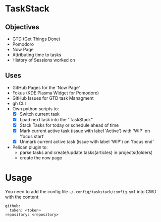 # TaskStack

## Objectives

* GTD (Get Things Done)
* Pomodoro
* Now Page
* Attributing time to tasks
* History of Sessions worked on

## Uses

* GitHub Pages for the 'Now Page'
* Fokus (KDE Plasma Widget for Pomodoro)
* GitHub Issues for GTD task Managment
* gh CLI
* Own python scripts to:
    * [x] Switch current task
    * [x] Load next task into the "TaskStack"
    * [x] Stack Tasks for today or schedule ahead of time
    * [x] Mark current active task (issue with label 'Active') with 'WIP' on 'focus start'
    * [x] Unmark current active task (issue with label 'WIP') on 'focus end'
* Pelican plugin to:
    * parse tasks and create/update tasks(articles) in projects(folders)
    * create the now page

# Usage

You need to add the config file `~/.config/taskstack/config.yml` into CWD with the content:
```
github:
  token: <token>
repository: <repository>
```
